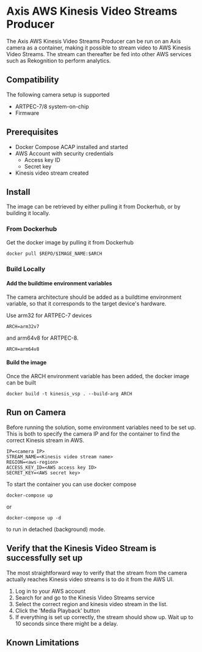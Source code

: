 # Axis AWS Kinesis Video Streams Producer

The Axis AWS Kinesis Video Streams Producer can be run on an Axis camera as a container, making it possible to stream video to AWS Kinesis Video Streams. The stream can thereafter be fed into other AWS services such as Rekognition to perform analytics.

## Compatibility

The following camera setup is supported

- ARTPEC-7/8 system-on-chip
- Firmware

## Prerequisites

- Docker Compose ACAP installed and started
- AWS Account with security credentials
  - Access key ID
  - Secret key
- Kinesis video stream created

## Install

The image can be retrieved by either pulling it from Dockerhub, or by building it locally.

### From Dockerhub

Get the docker image by pulling it from Dockerhub

```
docker pull $REPO/$IMAGE_NAME:$ARCH
```

### Build Locally

#### Add the buildtime environment variables

The camera architecture should be added as a buildtime environment variable, so that it corresponds to the target device's hardware.

Use arm32 for ARTPEC-7 devices

```
ARCH=arm32v7
```

and arm64v8 for ARTPEC-8.

```
ARCH=arm64v8
```

#### Build the image

Once the ARCH environment variable has been added, the docker image can be built

```
docker build -t kinesis_vsp . --build-arg ARCH
```

## Run on Camera

Before running the solution, some environment variables need to be set up.
This is both to specify the camera IP and for the container to find the correct Kinesis stream in AWS.

```
IP=<camera IP>
STREAM_NAME=<Kinesis video stream name>
REGION=<aws-region>
ACCESS_KEY_ID=<AWS access key ID>
SECRET_KEY=<AWS secret key>
```

To start the container you can use docker compose

```
docker-compose up
```

or

```
docker-compose up -d
```

to run in detached (background) mode.


## Verify that the Kinesis Video Stream is successfully set up

The most straightforward way to verify that the stream from the camera actually reaches Kinesis video streams is to do it from the AWS UI. 

1. Log in to your AWS account
2. Search for and go to the Kinesis Video Streams service
3. Select the correct region and kinesis video stream in the list.
4. Click the 'Media Playback' button
5. If everything is set up correctly, the stream should show up. Wait up to 10 seconds since there might be a delay. 

## Known Limitations
